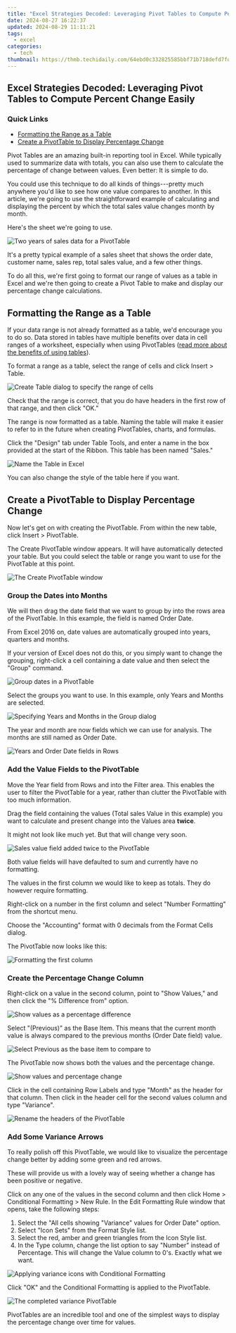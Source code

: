 ```yaml
---
title: "Excel Strategies Decoded: Leveraging Pivot Tables to Compute Percent Change Easily"
date: 2024-08-27 16:22:37
updated: 2024-08-29 11:11:21
tags:
  - excel
categories:
  - tech
thumbnail: https://thmb.techidaily.com/64ebd0c332825585bbf71b718defd7fd5f0995165386514c60536516e7883669.jpg
---
```


## Excel Strategies Decoded: Leveraging Pivot Tables to Compute Percent Change Easily

### Quick Links

* [Formatting the Range as a Table](https://win-answers.techidaily.com/how-to-get-rockstar-online-gaming-platforms-working-again-for-windows-users/)
* [Create a PivotTable to Display Percentage Change](https://techidaily.com/your-complete-guide-to-reset-samsung-galaxy-a15-5g-drfone-by-drfone-reset-android-reset-android/)

 Pivot Tables are an amazing built-in reporting tool in Excel. While typically used to summarize data with totals, you can also use them to calculate the percentage of change between values. Even better: It is simple to do.

 You could use this technique to do all kinds of things---pretty much anywhere you'd like to see how one value compares to another. In this article, we're going to use the straightforward example of calculating and displaying the percent by which the total sales value changes month by month.

 Here's the sheet we're going to use.

![Two years of sales data for a PivotTable](https://static1.howtogeekimages.com/wordpress/wp-content/uploads/2019/03/sample-data-1.png) 

 It's a pretty typical example of a sales sheet that shows the order date, customer name, sales rep, total sales value, and a few other things.

 To do all this, we're first going to format our range of values as a table in Excel and we're then going to create a Pivot Table to make and display our percentage change calculations.

##  Formatting the Range as a Table

 If your data range is not already formatted as a table, we'd encourage you to do so. Data stored in tables have multiple benefits over data in cell ranges of a worksheet, especially when using PivotTables ([read more about the benefits of using tables](https://www.linkedin.com/pulse/9-reasons-you-need-using-excel-tables-alan-murray/)).

 To format a range as a table, select the range of cells and click Insert > Table.

![Create Table dialog to specify the range of cells](https://static1.howtogeekimages.com/wordpress/wp-content/uploads/2019/03/create-table.png) 

 Check that the range is correct, that you do have headers in the first row of that range, and then click "OK."

 The range is now formatted as a table. Naming the table will make it easier to refer to in the future when creating PivotTables, charts, and formulas.

 Click the "Design" tab under Table Tools, and enter a name in the box provided at the start of the Ribbon. This table has been named "Sales."

![Name the Table in Excel](https://static1.howtogeekimages.com/wordpress/wp-content/uploads/2019/04/name-the-table.png) 

 You can also change the style of the table here if you want.

##  Create a PivotTable to Display Percentage Change

 Now let's get on with creating the PivotTable. From within the new table, click Insert > PivotTable.

 The Create PivotTable window appears. It will have automatically detected your table. But you could select the table or range you want to use for the PivotTable at this point.

![The Create PivotTable window](https://static1.howtogeekimages.com/wordpress/wp-content/uploads/2019/03/create-pivottable-1.png) 

###  Group the Dates into Months

 We will then drag the date field that we want to group by into the rows area of the PivotTable. In this example, the field is named Order Date.

 From Excel 2016 on, date values are automatically grouped into years, quarters and months.

 If your version of Excel does not do this, or you simply want to change the grouping, right-click a cell containing a date value and then select the "Group" command.

![Group dates in a PivotTable](https://static1.howtogeekimages.com/wordpress/wp-content/uploads/2019/04/group-dates.png) 

 Select the groups you want to use. In this example, only Years and Months are selected.

![Specifying Years and Months in the Group dialog](https://static1.howtogeekimages.com/wordpress/wp-content/uploads/2019/04/group-dialog.png) 

 The year and month are now fields which we can use for analysis. The months are still named as Order Date.

![Years and Order Date fields in Rows](https://static1.howtogeekimages.com/wordpress/wp-content/uploads/2019/04/years-and-months.png) 

###  Add the Value Fields to the PivotTable

 Move the Year field from Rows and into the Filter area. This enables the user to filter the PivotTable for a year, rather than clutter the PivotTable with too much information.

 Drag the field containing the values (Total sales Value in this example) you want to calculate and present change into the Values area **twice**.

 It might not look like much yet. But that will change very soon.

![Sales value field added twice to the PivotTable](https://static1.howtogeekimages.com/wordpress/wp-content/uploads/2019/04/values-added-twice.png) 

 Both value fields will have defaulted to sum and currently have no formatting.

 The values in the first column we would like to keep as totals. They do however require formatting.

 Right-click on a number in the first column and select "Number Formatting" from the shortcut menu.

 Choose the "Accounting" format with 0 decimals from the Format Cells dialog.

 The PivotTable now looks like this:

![Formatting the first column](https://static1.howtogeekimages.com/wordpress/wp-content/uploads/2019/04/pivottable-with-formatting.png) 

###  Create the Percentage Change Column

 Right-click on a value in the second column, point to "Show Values," and then click the "% Difference from" option.

![Show values as a percentage difference](https://static1.howtogeekimages.com/wordpress/wp-content/uploads/2019/04/show-values-as.png) 

 Select "(Previous)" as the Base Item. This means that the current month value is always compared to the previous months (Order Date field) value.

![Select Previous as the base item to compare to](https://static1.howtogeekimages.com/wordpress/wp-content/uploads/2019/04/previous.png) 

 The PivotTable now shows both the values and the percentage change.

![Show values and percentage change](https://static1.howtogeekimages.com/wordpress/wp-content/uploads/2019/04/values-and-percentage-change.png) 

 Click in the cell containing Row Labels and type "Month" as the header for that column. Then click in the header cell for the second values column and type "Variance".

![Rename the headers of the PivotTable](https://static1.howtogeekimages.com/wordpress/wp-content/uploads/2019/04/rename-headers.png) 

###  Add Some Variance Arrows

 To really polish off this PivotTable, we would like to visualize the percentage change better by adding some green and red arrows.

 These will provide us with a lovely way of seeing whether a change has been positive or negative.

 Click on any one of the values in the second column and then click Home > Conditional Formatting > New Rule. In the Edit Formatting Rule window that opens, take the following steps:

1. Select the "All cells showing "Variance" values for Order Date" option.
2. Select "Icon Sets" from the Format Style list.
3. Select the red, amber and green triangles from the Icon Style list.
4. In the Type column, change the list option to say "Number" instead of Percentage. This will change the Value column to 0's. Exactly what we want.

![Applying variance icons with Conditional Formatting](https://static1.howtogeekimages.com/wordpress/wp-content/uploads/2019/04/formatting-variance-icons.png) 

 Click "OK" and the Conditional Formatting is applied to the PivotTable.

![The completed variance PivotTable](https://static1.howtogeekimages.com/wordpress/wp-content/uploads/2019/04/completed-variance-table.png) 

 PivotTables are an incredible tool and one of the simplest ways to display the percentage change over time for values.

<ins class="adsbygoogle"
     style="display:block"
     data-ad-format="autorelaxed"
     data-ad-client="ca-pub-7571918770474297"
     data-ad-slot="1223367746"></ins>



<ins class="adsbygoogle"
     style="display:block"
     data-ad-client="ca-pub-7571918770474297"
     data-ad-slot="8358498916"
     data-ad-format="auto"
     data-full-width-responsive="true"></ins>
